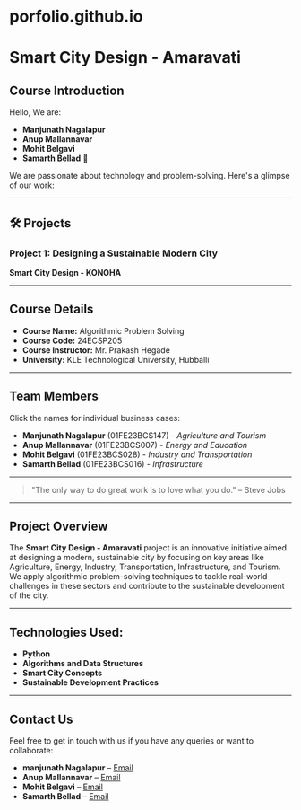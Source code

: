 # porfolio.github.io
# Smart City Design - Amaravati

## Course Introduction

Hello, We are:

- **Manjunath Nagalapur**
- **Anup Mallannavar**
- **Mohit Belgavi**
- **Samarth Bellad** 👋

We are passionate about technology and problem-solving. Here's a glimpse of our work:

---

## 🛠️ Projects

### Project 1: Designing a Sustainable Modern City
**Smart City Design - KONOHA**

---

## Course Details

- **Course Name:** Algorithmic Problem Solving
- **Course Code:** 24ECSP205
- **Course Instructor:** Mr. Prakash Hegade
- **University:** KLE Technological University, Hubballi

---

## Team Members

Click the names for individual business cases:

- **Manjunath Nagalapur** (01FE23BCS147) - *Agriculture and Tourism*
- **Anup Mallannavar** (01FE23BCS007) - *Energy and Education*
- **Mohit Belgavi** (01FE23BCS028) - *Industry and Transportation*
- **Samarth Bellad** (01FE23BCS016) - *Infrastructure*

---

> "The only way to do great work is to love what you do." – Steve Jobs

---

## Project Overview

The **Smart City Design - Amaravati** project is an innovative initiative aimed at designing a modern, sustainable city by focusing on key areas like Agriculture, Energy, Industry, Transportation, Infrastructure, and Tourism. We apply algorithmic problem-solving techniques to tackle real-world challenges in these sectors and contribute to the sustainable development of the city.

---

## Technologies Used:

- **Python**
- **Algorithms and Data Structures**
- **Smart City Concepts**
- **Sustainable Development Practices**

---

## Contact Us

Feel free to get in touch with us if you have any queries or want to collaborate:

- **manjunath Nagalapur** – [Email](mailto:manjunath.nagalapur@example.com)
- **Anup Mallannavar** – [Email](mailto:anup.mallannavar@example.com)
- **Mohit Belgavi** – [Email](mailto:mohit.belgavi@example.com)
- **Samarth Bellad** – [Email](mailto:samarth.bellad@example.com)
